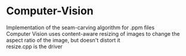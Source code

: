 # Computer-Vision
Implementation of the seam-carving algorithm for .ppm files  
Computer Vision uses content-aware resizing of images to change the aspect ratio of the image, but doesn't distort it  
resize.cpp is the driver
